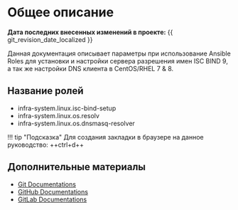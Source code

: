 # Общее описание
**Дата последних внесенных изменений в проекте:** {{ git_revision_date_localized }}

Данная документация описывает параметры при использование Ansible Roles для установки и настройки сервера разрешения имен ISC BIND 9, а так же настройки DNS клиента в CentOS/RHEL 7 & 8.

## Название ролей

* infra-system.linux.isc-bind-setup
* infra-system.linux.os.resolv
* infra-system.linux.os.dnsmasq-resolver

!!! tip "Подсказка"
    Для создания закладки в браузере на данное руководство: ++ctrl+d++

## Дополнительные материалы

- [Git Documentations](https://git-scm.com/book/en/v2)
- [GitHub Documentations](https://docs.github.com/en)
- [GitLab Documentations](https://docs.gitlab.com/)
 